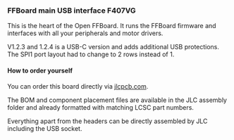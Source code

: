 ### FFBoard main USB interface F407VG
This is the heart of the Open FFBoard.
It runs the FFBoard firmware and interfaces with all your peripherals and motor drivers.

V1.2.3 and 1.2.4 is a USB-C version and adds additional USB protections.
The SPI1 port layout had to change to 2 rows instead of 1.

#### How to order yourself
You can order this board directly via [jlcpcb.com](https://jlcpcb.com/?from=Gigawipf).

The BOM and component placement files are available in the JLC assembly folder and already formatted with matching LCSC part numbers.

Everything apart from the headers can be directly assembled by JLC including the USB socket.
